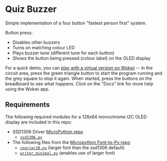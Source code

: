 # Quiz Buzzer

Simple implementation of a four button "fastest person first" system.

Button press:

- Disables other buzzers
- Turns on matching colour LED
- Plays buzzer tune (different tune for each button)
- Shows the button being pressed (colour label) on the OLED display

For a quick demo, you can [play with a virtual version on Wokwi](https://wokwi.com/projects/389155923011352577) -- in the circuit area, press the green triangle button to start the program running and the grey square to stop it again. When started, press the buttons on the breadboard to see what happens. Click on the "Docs" link for more help using the Wokwi app.

## Requirements

The following required modules for a 128x64 monochrome I2C OLED display are included in this repo:

- SSD1306 Driver [MicroPython repo](https://github.com/micropython/micropython-lib/)
    - [`ssd1306.py`](https://github.com/micropython/micropython-lib/blob/master/micropython/drivers/display/ssd1306/ssd1306.py)
- The following files from the [Micropython Font-to-Py repo](https://github.com/peterhinch/micropython-font-to-py)
    - [`courier20.py`](https://github.com/peterhinch/micropython-font-to-py/blob/master/writer/courier20.py) (larger font than the ssd1306 default)
    - [`writer_minimal.py`](https://github.com/peterhinch/micropython-font-to-py/blob/master/writer/old_versions/writer_minimal.py) (enables use of larger font)
